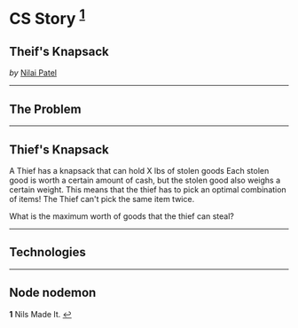 # CS Story <sup id="a1">[1](#f1)</sup>
## Theif's Knapsack
*by*
[Nilai Patel](https://github.com/nilaip96)

---
## The Problem
---
## Thief's Knapsack 

A Thief has a knapsack that can hold X lbs of stolen goods
Each stolen good is worth a certain amount of cash, but
the stolen good also weighs a certain weight. This means that
the thief has to pick an optimal combination of items!
The Thief can't pick the same item twice.

What is the maximum worth of goods that the thief can steal?

---
## Technologies
---
Node
nodemon
---
<b id="f1">1</b> Nils Made It. [↩](#a1)



